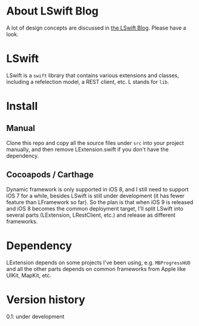 About LSwift Blog
====
A lot of design concepts are discussed in [the LSwift Blog][blog]. Please have a look.

LSwift
====

LSwift is a `swift` library that contains various extensions and classes, including a refelection model, a REST client, etc. L stands for `lib`.

Install
====

Manual
----
Clone this repo and copy all the source files under `src` into your project manually, and then remove LExtension.swift if you don't have the dependency.

Cocoapods / Carthage
----
Dynamic framework is only supported in iOS 8, and I still need to support iOS 7 for a while, besides LSwift is still under development (it has fewer feature than LFramework so far). So the plan is that when iOS 9 is released and iOS 8 becomes the common deployment target, I'll split LSwift into several parts (LExtension, LRestClient, etc.) and release as different frameworks.

Dependency
====
LExtension depends on some projects I've been using, e.g. `MBProgressHUD` and all the other parts depends on common frameworks from Apple like UIKit, MapKit, etc.

Version history
====
0.1: under development

[blog]:		http://superarts.github.io/LSwift/
